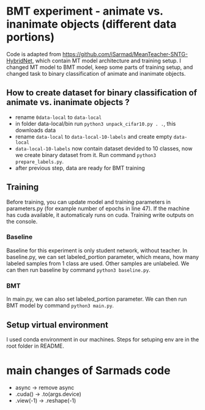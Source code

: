 # BMT experiment - animate vs. inanimate objects (different data portions)

Code is adapted from https://github.com/iSarmad/MeanTeacher-SNTG-HybridNet, which contain MT model architecture and training setup. I changed MT model to BMT model, keep some parts of training setup, and changed task to binary classification of animate and inanimate objects.

## How to create dataset for binary classification of animate vs. inanimate objects ?
- rename `0data-local` to `data-local`
- in folder data-local/bin run `python3 unpack_cifar10.py . .`, this downloads data
- rename `data-local` to `data-local-10-labels` and create empty `data-local`
- `data-local-10-labels` now contain dataset devided to 10 classes, now we create binary dataset from it. Run command `python3 prepare_labels.py`.
- after previous step, data are ready for BMT training


## Training
Before training, you can update model and training parameters in parameters.py (for example number of epochs in line 47). If the machine has cuda available, it automaticaly runs on cuda. Training write outputs on the console.

### Baseline
Baseline for this experiment is only student network, without teacher.
In baseline.py, we can set labeled_portion parameter, which means, how many labeled samples from 1 class are used. Other samples are unlabeled.
We can then run baseline by command `python3 baseline.py`.

### BMT
In main.py, we can also set labeled_portion parameter.
We can then run BMT model by command `python3 main.py`.


## Setup virtual environment
I used conda environment in our machines. Steps for setuping env are in the root folder in README.


# main changes of Sarmads code
- async -> remove async
- .cuda() -> .to(args.device)
- .view(-1) -> .reshape(-1)
